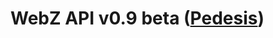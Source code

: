 # WebZ API v0.9 beta ([Pedesis](https://www.pinterest.com/teremterem/pedesis-from-ancient-greek-a-leaping/))

